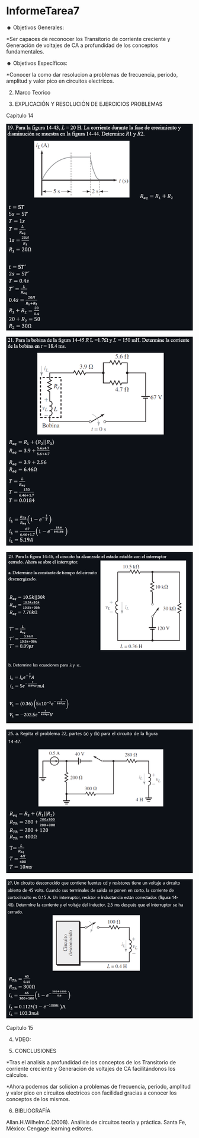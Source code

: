# InformeTarea7

☻ Objetivos Generales:

*Ser capaces de reconocer los Transitorio de corriente creciente y Generación de voltajes de CA a profundidad de los conceptos fundamentales.



☻ Objetivos Específicos:

*Conocer la como dar resolucion a problemas de frecuencia, periodo, amplitud y valor pico en circuitos electricos. 

2. Marco Teorico 



3. EXPLICACIÓN Y RESOLUCIÓN DE EJERCICIOS PROBLEMAS

Capitulo 14


![](Img/1.1.png)

![](Img/1.2.png)

![](Img/1.3.png)

![](Img/1.4.png)

![](Img/1.5.png)

Capitulo 15



4. VDEO:



5. CONCLUSIONES

*Tras el analisis a profundidad de los conceptos de los Transitorio de corriente creciente y Generación de voltajes de CA facilitándonos los cálculos. 

*Ahora podemos dar solicion a problemas de frecuencia, periodo, amplitud y valor pico en circuitos electricos con facilidad gracias a conocer los conceptos de los mismos.

6. BIBLIOGRAFÍA

Allan.H.Wilhelm.C.(2008). Análisis de circuitos teoría y práctica. Santa Fe, México: Cengage learning editores.
